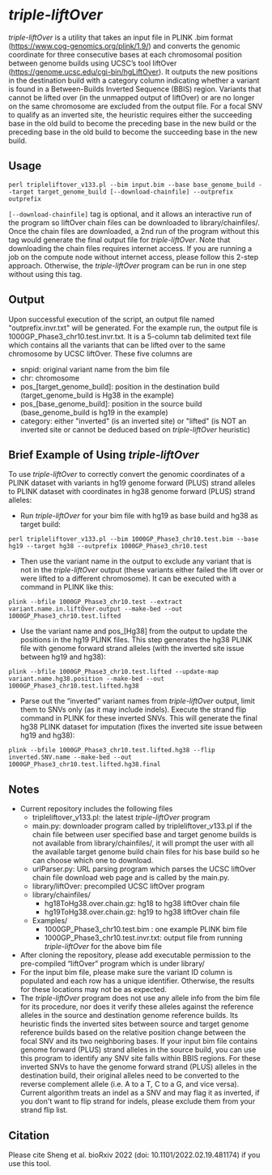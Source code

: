 # *triple-liftOver*
*triple-liftOver* is a utility that takes an input file in PLINK .bim format (https://www.cog-genomics.org/plink/1.9/) and converts the genomic coordinate for three consecutive bases at each chromosomal position between genome builds using UCSC’s tool liftOver (https://genome.ucsc.edu/cgi-bin/hgLiftOver). It outputs the new positions in the destination build with a category column indicating whether a variant is found in a Between-Builds Inverted Sequence (BBIS) region. Variants that cannot be lifted over (in the unmapped output of liftOver) or are no longer on the same chromosome are excluded from the output file. For a focal SNV to qualify as an inverted site, the heuristic requires either the succeeding base in the old build to become the preceding base in the new build or the preceding base in the old build to become the succeeding base in the new build.

## Usage ## 
`perl tripleliftover_v133.pl --bim input.bim --base base_genome_build --target target_genome_build [--download-chainfile] --outprefix outprefix`

`[--download-chainfile]` tag is optional, and it allows an interactive run of the program so liftOver chain files can be downloaded to library/chainfiles/. Once the chain files are downloaded, a 2nd run of the program without this tag would generate the final output file for *triple-liftOver*. Note that downloading the chain files requires internet access. If you are running a job on the compute node without internet access, please follow this 2-step approach. Otherwise, the *triple-liftOver* program can be run in one step without using this tag.

## Output ##
Upon successful execution of the script, an output file named "outprefix.invr.txt" will be generated. For the example run, the output file is 1000GP_Phase3_chr10.test.invr.txt. It is a 5-column tab delimited text file which contains all the variants that can be lifted over to the same chromosome by UCSC liftOver. These five columns are
- snpid: original variant name from the bim file
- chr: chromosome
- pos_[target_genome_build]: position in the destination build (target_genome_build is Hg38 in the example)
- pos_[base_genome_build]: position in the source build (base_genome_build is hg19 in the example)
- category: either "inverted" (is an inverted site) or "lifted" (is NOT an inverted site or cannot be deduced based on *triple-liftOver* heuristic)

## Brief Example of Using *triple-liftOver* ##
To use *triple-liftOver* to correctly convert the genomic coordinates of a PLINK dataset with variants in hg19 genome forward (PLUS) strand alleles to PLINK dataset with coordinates in hg38 genome forward (PLUS) strand alleles:
- Run *triple-liftOver* for your bim file with hg19 as base build and hg38 as target build: 

`perl tripleliftover_v133.pl --bim 1000GP_Phase3_chr10.test.bim --base hg19 --target hg38 --outprefix 1000GP_Phase3_chr10.test`

- Then use the variant name in the output to exclude any variant that is not in the *triple-liftOver* output (these variants either failed the lift over or were lifted to a different chromosome). It can be executed with a command in PLINK like this:

`plink --bfile 1000GP_Phase3_chr10.test --extract variant.name.in.liftOver.output --make-bed --out 1000GP_Phase3_chr10.test.lifted`

- Use the variant name and pos_[Hg38] from the output to update the positions in the hg19 PLINK files. This step generates the hg38 PLINK file with genome forward strand alleles (with the inverted site issue between hg19 and hg38):

`plink --bfile 1000GP_Phase3_chr10.test.lifted --update-map variant.name.hg38.position --make-bed --out 1000GP_Phase3_chr10.test.lifted.hg38`

- Parse out the “inverted” variant names from *triple-liftOver* output, limit them to SNVs only (as it may include indels). Execute the strand flip command in PLINK for these inverted SNVs. This will generate the final hg38 PLINK dataset for imputation (fixes the inverted site issue between hg19 and hg38):

`plink --bfile 1000GP_Phase3_chr10.test.lifted.hg38 --flip inverted.SNV.name --make-bed --out 1000GP_Phase3_chr10.test.lifted.hg38.final`

## Notes ##
- Current repository includes the following files
  - tripleliftover_v133.pl: the latest *triple-liftOver* program
  - main.py: downloader program called by tripleliftover_v133.pl if the chain file between user specified base and target genome builds is not available from library/chainfiles/, it will prompt the user with all the available target genome build chain files for his base build so he can choose which one to download.
  - urlParser.py: URL parsing program which parses the UCSC liftOver chain file download web page and is called by the main.py.
  - library/liftOver: precompiled UCSC liftOver program
  - library/chainfiles/
    - hg18ToHg38.over.chain.gz: hg18 to hg38 liftOver chain file
    - hg19ToHg38.over.chain.gz: hg19 to hg38 liftOver chain file
  - Examples/
    - 1000GP_Phase3_chr10.test.bim : one example PLINK bim file
    - 1000GP_Phase3_chr10.test.invr.txt: output file from running *triple-liftOver* for the above bim file
-  After cloning the repository, please add executable permission to the pre-compiled “liftOver” program which is under library/ 
-  For the input bim file, please make sure the variant ID column is populated and each row has a unique identifier. Otherwise, the results for these locations may not be as expected.
-  The *triple-liftOver* program does not use any allele info from the bim file for its procedure, nor does it verify these alleles against the reference alleles in the source and destination genome reference builds. Its heuristic finds the inverted sites between source and target genome reference builds based on the relative position change between the focal SNV and its two neighboring bases. If your input bim file contains genome forward (PLUS) strand alleles in the source build, you can use this program to identify any SNV site falls within BBIS regions. For these inverted SNVs to have the genome forward strand (PLUS) alleles in the destination build, their original alleles need to be converted to the reverse complement allele (i.e. A to a T, C to a G, and vice versa). Current algorithm treats an indel as a SNV and may flag it as inverted, if you don't want to flip strand for indels, please exclude them from your strand flip list. 

## Citation ##
Please cite Sheng et al. bioRxiv 2022 (doi: 10.1101/2022.02.19.481174) if you use this tool.
